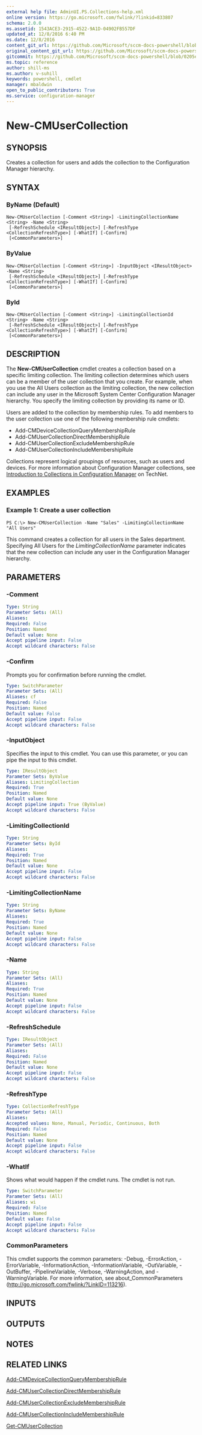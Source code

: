 ```yaml
---
external help file: AdminUI.PS.Collections-help.xml
online version: https://go.microsoft.com/fwlink/?linkid=833807
schema: 2.0.0
ms.assetid: 1543ACE3-2915-4522-9A1D-04902FB557DF
updated_at: 12/8/2016 6:40 PM
ms.date: 12/8/2016
content_git_url: https://github.com/Microsoft/sccm-docs-powershell/blob/live/sccm-cmdlets/ConfigurationManager/vlatest/New-CMUserCollection.md
original_content_git_url: https://github.com/Microsoft/sccm-docs-powershell/blob/live/sccm-cmdlets/ConfigurationManager/vlatest/New-CMUserCollection.md
gitcommit: https://github.com/Microsoft/sccm-docs-powershell/blob/0205e569abecf1b4e1b2b342947b87a3691b29a5/sccm-cmdlets/ConfigurationManager/vlatest/New-CMUserCollection.md
ms.topic: reference
author: shill-ms
ms.author: v-suhill
keywords: powershell, cmdlet
manager: mbaldwin
open_to_public_contributors: True
ms.service: configuration-manager
---
```


# New-CMUserCollection

## SYNOPSIS
Creates a collection for users and adds the collection to the Configuration Manager hierarchy.

## SYNTAX

### ByName (Default)
```
New-CMUserCollection [-Comment <String>] -LimitingCollectionName <String> -Name <String>
 [-RefreshSchedule <IResultObject>] [-RefreshType <CollectionRefreshType>] [-WhatIf] [-Confirm]
 [<CommonParameters>]
```

### ByValue
```
New-CMUserCollection [-Comment <String>] -InputObject <IResultObject> -Name <String>
 [-RefreshSchedule <IResultObject>] [-RefreshType <CollectionRefreshType>] [-WhatIf] [-Confirm]
 [<CommonParameters>]
```

### ById
```
New-CMUserCollection [-Comment <String>] -LimitingCollectionId <String> -Name <String>
 [-RefreshSchedule <IResultObject>] [-RefreshType <CollectionRefreshType>] [-WhatIf] [-Confirm]
 [<CommonParameters>]
```

## DESCRIPTION
The **New-CMUserCollection** cmdlet creates a collection based on a specific limiting collection.
The limiting collection determines which users can be a member of the user collection that you create.
For example, when you use the All Users collection as the limiting collection, the new collection can include any user in the Microsoft System Center Configuration Manager hierarchy.
You specify the limiting collection by providing its name or ID.

Users are added to the collection by membership rules.
To add members to the user collection use one of the following membership rule cmdlets: 

- Add-CMDeviceCollectionQueryMembershipRule
- Add-CMUserCollectionDirectMembershipRule
- Add-CMUserCollectionExcludeMembershipRule
- Add-CMUserCollectionIncludeMembershipRule

Collections represent logical groupings of resources, such as users and devices.
For more information about Configuration Manager collections, see [Introduction to Collections in Configuration Manager](http://go.microsoft.com/fwlink/p/?LinkID=259433) on TechNet.

## EXAMPLES

### Example 1: Create a user collection
```
PS C:\> New-CMUserCollection -Name "Sales" -LimitingCollectionName "All Users"
```

This command creates a collection for all users in the Sales department.
Specifying All Users for the *LimitingCollectionName* parameter indicates that the new collection can include any user in the Configuration Manager hierarchy.

## PARAMETERS

### -Comment


```yaml
Type: String
Parameter Sets: (All)
Aliases: 
Required: False
Position: Named
Default value: None
Accept pipeline input: False
Accept wildcard characters: False
```

### -Confirm
Prompts you for confirmation before running the cmdlet.

```yaml
Type: SwitchParameter
Parameter Sets: (All)
Aliases: cf
Required: False
Position: Named
Default value: False
Accept pipeline input: False
Accept wildcard characters: False
```

### -InputObject
Specifies the input to this cmdlet. 
You can use this parameter, or you can pipe the input to this cmdlet. 

```yaml
Type: IResultObject
Parameter Sets: ByValue
Aliases: LimitingCollection
Required: True
Position: Named
Default value: None
Accept pipeline input: True (ByValue)
Accept wildcard characters: False
```

### -LimitingCollectionId


```yaml
Type: String
Parameter Sets: ById
Aliases: 
Required: True
Position: Named
Default value: None
Accept pipeline input: False
Accept wildcard characters: False
```

### -LimitingCollectionName


```yaml
Type: String
Parameter Sets: ByName
Aliases: 
Required: True
Position: Named
Default value: None
Accept pipeline input: False
Accept wildcard characters: False
```

### -Name


```yaml
Type: String
Parameter Sets: (All)
Aliases: 
Required: True
Position: Named
Default value: None
Accept pipeline input: False
Accept wildcard characters: False
```

### -RefreshSchedule


```yaml
Type: IResultObject
Parameter Sets: (All)
Aliases: 
Required: False
Position: Named
Default value: None
Accept pipeline input: False
Accept wildcard characters: False
```

### -RefreshType


```yaml
Type: CollectionRefreshType
Parameter Sets: (All)
Aliases: 
Accepted values: None, Manual, Periodic, Continuous, Both
Required: False
Position: Named
Default value: None
Accept pipeline input: False
Accept wildcard characters: False
```

### -WhatIf
Shows what would happen if the cmdlet runs.
The cmdlet is not run.

```yaml
Type: SwitchParameter
Parameter Sets: (All)
Aliases: wi
Required: False
Position: Named
Default value: False
Accept pipeline input: False
Accept wildcard characters: False
```

### CommonParameters
This cmdlet supports the common parameters: -Debug, -ErrorAction, -ErrorVariable, -InformationAction, -InformationVariable, -OutVariable, -OutBuffer, -PipelineVariable, -Verbose, -WarningAction, and -WarningVariable. For more information, see about_CommonParameters (http://go.microsoft.com/fwlink/?LinkID=113216).

## INPUTS

## OUTPUTS

## NOTES

## RELATED LINKS

[Add-CMDeviceCollectionQueryMembershipRule](xref:ConfigurationManager/vlatest/Add-CMDeviceCollectionQueryMembershipRule.md)

[Add-CMUserCollectionDirectMembershipRule](xref:ConfigurationManager/vlatest/Add-CMUserCollectionDirectMembershipRule.md)

[Add-CMUserCollectionExcludeMembershipRule](xref:ConfigurationManager/vlatest/Add-CMUserCollectionExcludeMembershipRule.md)

[Add-CMUserCollectionIncludeMembershipRule](xref:ConfigurationManager/vlatest/Add-CMUserCollectionIncludeMembershipRule.md)

[Get-CMUserCollection](xref:ConfigurationManager/vlatest/Get-CMUserCollection.md)


